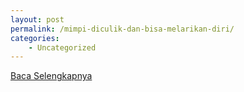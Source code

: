 ```yaml
---
layout: post
permalink: /mimpi-diculik-dan-bisa-melarikan-diri/
categories:
    - Uncategorized
---
```


[Baca Selengkapnya](/09)
